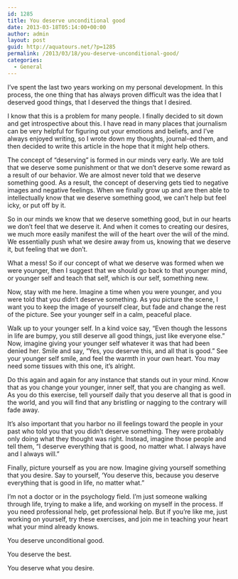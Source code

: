 ```yaml
---
id: 1285
title: You deserve unconditional good
date: 2013-03-18T05:14:00+00:00
author: admin
layout: post
guid: http://aquatours.net/?p=1285
permalink: /2013/03/18/you-deserve-unconditional-good/
categories:
  - General
---
```

I’ve spent the last two years working on my personal development. In this process, the one thing that has always proven difficult was the idea that I deserved good things, that I deserved the things that I desired.

I know that this is a problem for many people. I finally decided to sit down and get introspective about this. I have read in many places that journalism can be very helpful for figuring out your emotions and beliefs, and I’ve always enjoyed writing, so I wrote down my thoughts, journal-ed them, and then decided to write this article in the hope that it might help others.

The concept of “deserving” is formed in our minds very early. We are told that we deserve some punishment or that we don’t deserve some reward as a result of our behavior. We are almost never told that we deserve something good. As a result, the concept of deserving gets tied to negative images and negative feelings. When we finally grow up and are then able to intellectually know that we deserve something good, we can’t help but feel icky, or put off by it.

So in our minds we know that we deserve something good, but in our hearts we don’t feel that we deserve it. And when it comes to creating our desires, we much more easily manifest the will of the heart over the will of the mind. We essentially push what we desire away from us, knowing that we deserve it, but feeling that we don’t.

What a mess! So if our concept of what we deserve was formed when we were younger, then I suggest that we should go back to that younger mind, or younger self and teach that self, which is our self, something new.

Now, stay with me here. Imagine a time when you were younger, and you were told that you didn’t deserve something. As you picture the scene, I want you to keep the image of yourself clear, but fade and change the rest of the picture. See your younger self in a calm, peaceful place.

Walk up to your younger self. In a kind voice say, “Even though the lessons in life are bumpy, you still deserve all good things, just like everyone else.” Now, imagine giving your younger self whatever it was that had been denied her. Smile and say, “Yes, you deserve this, and all that is good.” See your younger self smile, and feel the warmth in your own heart. You may need some tissues with this one, it’s alright.

Do this again and again for any instance that stands out in your mind. Know that as you change your younger, inner self, that you are changing as well. As you do this exercise, tell yourself daily that you deserve all that is good in the world, and you will find that any bristling or nagging to the contrary will fade away.

It’s also important that you harbor no ill feelings toward the people in your past who told you that you didn’t deserve something. They were probably only doing what they thought was right. Instead, imagine those people and tell them, “I deserve everything that is good, no matter what. I always have and I always will.”

Finally, picture yourself as you are now. Imagine giving yourself something that you desire. Say to yourself, ‘You deserve this, because you deserve everything that is good in life, no matter what.”

I’m not a doctor or in the psychology field. I’m just someone walking through life, trying to make a life, and working on myself in the process. If you need professional help, get professional help. But if you’re like me, just working on yourself, try these exercises, and join me in teaching your heart what your mind already knows.

You deserve unconditional good.

You deserve the best.

You deserve what you desire.